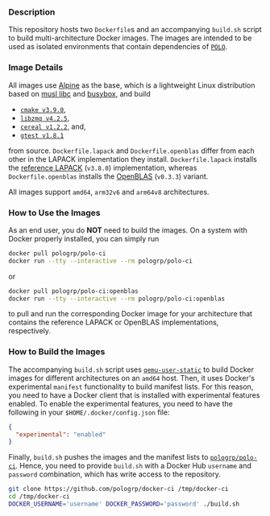 ### Description

This repository hosts two `Dockerfile`s and an accompanying `build.sh` script to
build multi-architecture Docker images. The images are intended to be used as
isolated environments that contain dependencies of [`POLO`][polo].

[polo]: https://github.com/pologrp/polo

### Image Details

All images use [Alpine][alpine] as the base, which is a lightweight Linux
distribution based on [musl libc][musl] and [busybox][busybox], and build

  - [`cmake v3.9.0`][cmake],
  - [`libzmq v4.2.5`][libzmq],
  - [`cereal v1.2.2`][cereal], and,
  - [`gtest v1.8.1`][gtest]

from source. `Dockerfile.lapack` and `Dockerfile.openblas` differ from each
other in the LAPACK implementation they install. `Dockerfile.lapack` installs
the [reference LAPACK][lapack] (`v3.8.0`) implementation, whereas
`Dockerfile.openblas` installs the [OpenBLAS][openblas] (`v0.3.3`) variant.

All images support `amd64`, `arm32v6` and `arm64v8` architectures.

[alpine]: https://www.alpinelinux.org/
[musl]: https://www.musl-libc.org/
[busybox]: https://www.busybox.net/
[cmake]: https://cmake.org/
[libzmq]: https://github.com/zeromq/libzmq
[cereal]: https://github.com/USCilab/cereal
[gtest]: https://github.com/google/googletest
[lapack]: https://github.com/Reference-LAPACK/lapack-release
[openblas]: https://github.com/xianyi/OpenBLAS

### How to Use the Images

As an end user, you do **NOT** need to build the images. On a system with Docker
properly installed, you can simply run

```bash
docker pull pologrp/polo-ci
docker run --tty --interactive --rm pologrp/polo-ci
```

or

```bash
docker pull pologrp/polo-ci:openblas
docker run --tty --interactive --rm pologrp/polo-ci:openblas
```

to pull and run the corresponding Docker image for your architecture that
contains the reference LAPACK or OpenBLAS implementations, respectively.

### How to Build the Images

The accompanying `build.sh` script uses [`qemu-user-static`][qemu] to build
Docker images for different architectures on an `amd64` host. Then, it uses
Docker's experimental `manifest` functionality to build manifest lists. For this
reason, you need to have a Docker client that is installed with experimental
features enabled. To enable the experimental features, you need to have
the following in your `$HOME/.docker/config.json` file:

```json
{
  "experimental": "enabled"
}
```

Finally, `build.sh` pushes the images and the manifest lists to
[`pologrp/polo-ci`][pologrphub]. Hence, you need to provide `build.sh` with a
Docker Hub `username` and `password` combination, which has write access to the
repository.

```bash
git clone https://github.com/pologrp/docker-ci /tmp/docker-ci
cd /tmp/docker-ci
DOCKER_USERNAME='username' DOCKER_PASSWORD='password' ./build.sh
```

[qemu]: https://github.com/multiarch/qemu-user-static
[pologrphub]: https://hub.docker.com/r/pologrp/polo-ci
